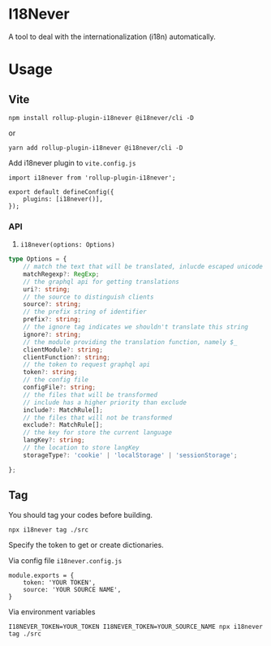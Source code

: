 # I18Never

A tool to deal with the internationalization (i18n) automatically.

# Usage

## Vite

```
npm install rollup-plugin-i18never @i18never/cli -D
```

or 

```
yarn add rollup-plugin-i18never @i18never/cli -D
```

Add i18never plugin to `vite.config.js`

```
import i18never from 'rollup-plugin-i18never';

export default defineConfig({
    plugins: [i18never()],
});
```

### API

1. `i18never(options: Options)`

```ts
type Options = {
    // match the text that will be translated, inlucde escaped unicode
    matchRegexp?: RegExp;
    // the graphql api for getting translations
    uri?: string;
    // the source to distinguish clients
    source?: string;
    // the prefix string of identifier
    prefix?: string;
    // the ignore tag indicates we shouldn't translate this string
    ignore?: string;
    // the module providing the translation function, namely $_
    clientModule?: string;
    clientFunction?: string;
    // the token to request graphql api
    token?: string;
    // the config file
    configFile?: string;
    // the files that will be transformed
    // include has a higher priority than exclude
    include?: MatchRule[];
    // the files that will not be transformed
    exclude?: MatchRule[];
    // the key for store the current language
    langKey?: string;
    // the location to store langKey
    storageType?: 'cookie' | 'localStorage' | 'sessionStorage';

};
```


## Tag

You should tag your codes before building.

```
npx i18never tag ./src
```

Specify the token to get or create dictionaries.

Via config file `i18never.config.js`

```
module.exports = {
    token: 'YOUR TOKEN',
    source: 'YOUR SOURCE NAME',
}
```

Via environment variables

```
I18NEVER_TOKEN=YOUR_TOKEN I18NEVER_TOKEN=YOUR_SOURCE_NAME npx i18never tag ./src
```

